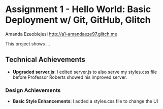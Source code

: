 Assignment 1 - Hello World: Basic Deployment w/ Git, GitHub, Glitch
===

Amanda Ezeobiejesi
http://a1-amandaeze97.glitch.me

This project shows ...

## Technical Achievements
- **Upgraded server.js**: I edited server.js to also serve my styles.css file before Professor Roberts showed his improved server.

### Design Achievements
- **Basic Style Enhancements**: I added a styles.css file to change the UI